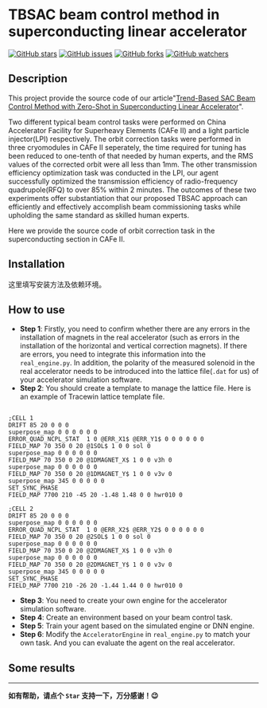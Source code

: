 # TBSAC beam control method in superconducting linear accelerator

[![GitHub stars](https://img.shields.io/github/stars/ElivisC/TBSAC.svg?style=flat&logo=github&colorB=deeppink&label=stars)](https://github.com/你的GitHub仓库名/stargazers)
[![GitHub issues](https://img.shields.io/github/issues/ElivisC/TBSAC.svg?style=flat&logo=github&colorB=yellow)](https://github.com/你的GitHub仓库名/issues)
[![GitHub forks](https://img.shields.io/github/forks/ElivisC/TBSAC.svg?style=flat&logo=github&colorB=orange&label=forks)](https://github.com/你的GitHub仓库名/network)
[![GitHub watchers](https://img.shields.io/github/watchers/ElivisC/TBSAC.svg?style=flat&logo=github&colorB=brightgreen&label=Watch)](https://github.com/你的GitHub仓库名/watchers)

## Description

This project provide the source code of our article"[Trend-Based SAC Beam Control Method with
Zero-Shot in Superconducting Linear Accelerator](https://arxiv.org/pdf/2305.13869.pdf)".

Two different typical beam control tasks were performed on China Accelerator Facility for Superheavy Elements (CAFe II) and a light particle injector(LPI) respectively.
The orbit correction tasks were performed in three cryomodules in CAFe II seperately, 
the time required for tuning has been reduced to one-tenth of that needed by human experts,
and the RMS values of the corrected orbit were all less than 1mm. 
The other transmission efficiency optimization task was conducted in the LPI, 
our agent successfully optimized the transmission efficiency of radio-frequency quadrupole(RFQ) to over 85% within 2 minutes. 
The outcomes of these two experiments offer substantiation that our proposed TBSAC approach can efficiently and effectively 
accomplish beam commissioning tasks while upholding the same standard as skilled human experts.

Here we provide the source code of orbit correction task in the superconducting section in CAFe II. 

## Installation

这里填写安装方法及依赖环境。
## How to use

- **Step 1**: Firstly, you need to confirm whether there are any errors in the installation of magnets in the real accelerator (such as errors in the installation of the horizontal and vertical correction magnets). If there are errors, you need to integrate this information into the `real_engine.py`. In addition, the polarity of the measured solenoid in the real accelerator needs to be introduced into the lattice file(`.dat` for us) of your accelerator simulation software.
- **Step 2**: You should create a template to manage the lattice file. Here is an example of Tracewin lattice template file.
```angular2

;CELL 1
DRIFT 85 20 0 0 0
superpose_map 0 0 0 0 0 0
ERROR_QUAD_NCPL_STAT  1 0 @ERR_X1$ @ERR_Y1$ 0 0 0 0 0 0
FIELD_MAP 70 350 0 20 @1SOL$ 1 0 0 sol 0
superpose_map 0 0 0 0 0 0
FIELD_MAP 70 350 0 20 @1DMAGNET_X$ 1 0 0 v3h 0
superpose_map 0 0 0 0 0 0
FIELD_MAP 70 350 0 20 @1DMAGNET_Y$ 1 0 0 v3v 0
superpose_map 345 0 0 0 0 0
SET_SYNC_PHASE
FIELD_MAP 7700 210 -45 20 -1.48 1.48 0 0 hwr010 0

;CELL 2
DRIFT 85 20 0 0 0
superpose_map 0 0 0 0 0 0
ERROR_QUAD_NCPL_STAT  1 0 @ERR_X2$ @ERR_Y2$ 0 0 0 0 0 0
FIELD_MAP 70 350 0 20 @2SOL$ 1 0 0 sol 0
superpose_map 0 0 0 0 0 0
FIELD_MAP 70 350 0 20 @2DMAGNET_X$ 1 0 0 v3h 0
superpose_map 0 0 0 0 0 0
FIELD_MAP 70 350 0 20 @2DMAGNET_Y$ 1 0 0 v3v 0
superpose_map 345 0 0 0 0 0
SET_SYNC_PHASE
FIELD_MAP 7700 210 -26 20 -1.44 1.44 0 0 hwr010 0
```
- **Step 3**: You need to create your own engine for the accelerator simulation software.
- **Step 4**: Create an environment based on your beam control task.
- **Step 5**: Train your agent based on the simulated engine or DNN engine.
- **Step 6**: Modify the `AcceleratorEngine` in `real_engine.py` to match your own task. And you can evaluate the agent
 on the real accelerator.


##  Some results


---

**如有帮助，请点个 `Star` 支持一下，万分感谢！😉**


